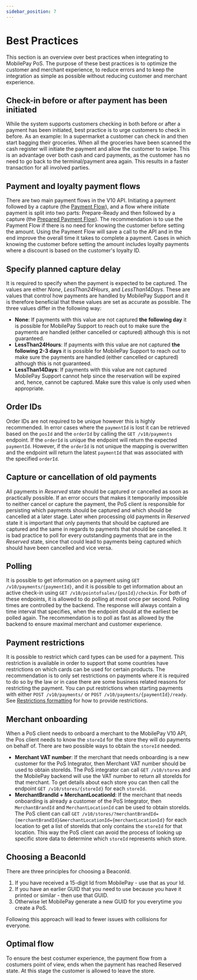 ```yaml
---
sidebar_position: 7
---
```


# Best Practices

This section is an overview over best practices when integrating to MobilePay PoS. The purpose of these best practices is to optimize the customer and merchant experience, to reduce errors and to keep the integration as simple as possible without reducing customer and merchant experience.

## Check-in before or after payment has been initiated

While the system supports customers checking in both before or after a payment has been initiated, best practice is to urge customers to check in before.
As an example: In a supermarket a customer can check in and then start bagging their groceries. When all the groceries have been scanned the cash register will initiate the payment and allow the customer to swipe.
This is an advantage over both cash and card payments, as the customer has no need to go back to the terminal/payment area again. This results in a faster transaction for all involved parties.

## Payment and loyalty payment flows

There are two main payment flows in the V10 API.
Initiating a payment followed by a capture (the [Payment Flow](/docs/pos/payment-flows/payment-flow)), and a flow where initiate payment is split into two parts: Prepare-Ready and then followed by a capture (the [Prepared Payment Flow](/docs/pos/payment-flows/prepared-payment-flow)).
The recommendation is to use the Payment Flow if there is no need for knowing the customer before setting the amount.
Using the Payment Flow will save a call to the API and in the end improve the overall time it takes to complete a payment.
Cases in which knowing the customer before setting the amount includes loyalty payments where a discount is based on the customer's loyalty ID.

## Specify planned capture delay

It is required to specify when the payment is expected to be captured. The values are either *None*, *LessThan24Hours*, and *LessThan14Days*. These are values that control how payments are handled by MobilePay Support and it is therefore beneficial that these values are set as accurate as possible.
The three values differ in the following way:

* **None**: If payments with this value are not captured **the following day** it is possible for MobilePay Support to reach out to make sure the payments are handled (either cancelled or captured) although this is not guaranteed.
* **LessThan24Hours**: If payments with this value are not captured **the following 2-3 days** it is possible for MobilePay Support to reach out to make sure the payments are handled (either cancelled or captured) although this is not guaranteed.
* **LessThan14Days**: If payments with this value are not captured MobilePay Support cannot help since the reservation will be expired and, hence, cannot be captured. Make sure this value is only used when appropriate.

## Order IDs

Order IDs are not required to be unique however this is highly recommended.
In error cases where the `paymentId` is lost it can be retrieved based on the `posId` and the `orderId` by calling the `GET /v10/payments` endpoint. If the `orderId` is unique the endpoint will return the expected `paymentId`. However, if the `orderId` is not unique the mapping is overwritten and the endpoint will return the latest `paymentId` that was associated with the specified `orderId`.

## Capture or cancellation of old payments

All payments in *Reserved* state should be captured or cancelled as soon as practically possible. If an error occurs that makes it temporarily impossible to neither cancel or capture the payment, the PoS client is responsible for persisting which payments should be captured and which should be cancelled at a later stage. Later when processing old payments in *Reserved* state it is important that only payments that should be captured are captured and the same in regards to payments that should be cancelled.
It is bad practice to poll for every outstanding payments that are in the *Reserved* state, since that could lead to payments being captured which should have been cancelled and vice versa.

## Polling

It is possible to get information on a payment using `GET /v10/payments/{paymentId}`, and it is possible to get information about an active check-in using `GET /v10/pointofsales/{posId}/checkin`.
For both of these endpoints, it is allowed to do polling at most once per second. Polling times are controlled by the backend. The response will always contain a time interval that specifies, when the endpoint should at the earliest be polled again. The recommendation is to poll as fast as allowed by the backend to ensure maximal merchant and customer experience.

## Payment restrictions

It is possible to restrict which card types can be used for a payment. This restriction is available in order to support that some countries have restrictions on which cards can be used for certain products.
The recommendation is to only set restrictions on payments where it is required to do so by the law or in case there are some business related reasons for restricting the payment. You can put restrictions when starting payments with either `POST /v10/payments/` or `POST /v10/payments/{paymentId}/ready`. See [Restrictions formatting](/docs/pos/input-and-output-formats#payment-restrictions) for how to provide restrictions.

## Merchant onboarding

When a PoS client needs to onboard a merchant to the MobilePay V10 API, the Pos client needs to know the ``storeId`` for the store they will do payments on behalf of. There are two possible ways to obtain the ``storeId`` needed.

* **Merchant VAT number**: If the merchant that needs onboarding is a new customer for the PoS Integrator, then Merchant VAT number should be used to obtain storeIds. The PoS integrator can call ``GET /v10/stores`` and the MobilePay backend will use the VAT number to return all storeIds for that merchant. To get details about each store you can then call the endpoint ``GET /v10/stores/{storeId}`` for each ``storeId``.
* **MerchantBrandId + MerchantLocationId**: If the merchant that needs onboarding is already a customer of the PoS Integrator, then ``MerchantBrandId`` and ``MerchantLocationId`` can be used to obtain storeIds. The PoS client can call ``GET /v10/stores/?merchantBrandId={merchantBrandId}&merchantLocationId={merchantLocationId}`` for each location to get a list of storeIds that only contains the ``storeId`` for that location. This way the PoS client can avoid the process of looking up specific store data to determine which ``storeId`` represents which store.

## Choosing a BeaconId

There are three principles for choosing a BeaconId.

1. If you have received a 15-digit Id from MobilePay - use that as your Id.
2. If you have an earlier GUID that you need to use because you have it printed or similar - then use that GUID.
3. Otherwise let MobilePay generate a new GUID for you everytime you create a PoS.

Following this approach will lead to fewer issues with collisions for everyone.

## Optimal flow

To ensure the best costumer experience, the payment flow from a costumers point of view, ends when the payment has reached Reserved state. At this stage the customer is allowed to leave the store.
